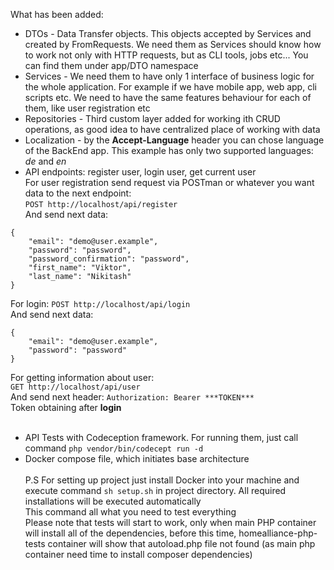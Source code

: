 What has been added:<br>
- DTOs - Data Transfer objects. This objects accepted by Services and created by FromRequests. We need them as Services should know how to work not only with HTTP requests, but as CLI tools, jobs etc... You can find them under app/DTO namespace<br>
- Services - We need them to have only 1 interface of business logic for the whole application. For example if we have mobile app, web app, cli scripts etc. We need to have the same features behaviour for each of them, like user registration etc<br>
- Repositories - Third custom layer added for working ith CRUD operations, as good idea to have centralized place of working with data<br>
- Localization - by the <b>Accept-Language</b> header you can chose language of the BackEnd app. This example has only two supported languages: <i>de</i> and <i>en</i><br>
- API endpoints: register user, login user, get current user<br>
For user registration send request via POSTman or whatever you want data to the next endpoint:<br>
`POST http://localhost/api/register` <br>
And send next data:
```
{
   	"email": "demo@user.example",
   	"password": "password",
   	"password_confirmation": "password",
   	"first_name": "Viktor",
   	"last_name": "Nikitash"
}
```
For login:
`POST http://localhost/api/login` <br>
And send next data:
```
{
   	"email": "demo@user.example",
   	"password": "password"
}
```
For getting information about user:<br>
`GET http://localhost/api/user` <br>
And send next header:
`Authorization: Bearer ***TOKEN***`<br>
Token obtaining after <b>login</b><br><br>
- API Tests with Codeception framework. For running them, just call command `php vendor/bin/codecept run -d`<br>
- Docker compose file, which initiates base architecture<br><br>
P.S For setting up project just install Docker into your machine and execute command `sh setup.sh` in project directory. All required installations will be executed automatically<br>
This command all what you need to test everything<br>
Please note that tests will start to work, only when main PHP container will install all of the dependencies, before this time, homealliance-php-tests container will show that autoload.php file not found (as main php container need time to install composer dependencies)